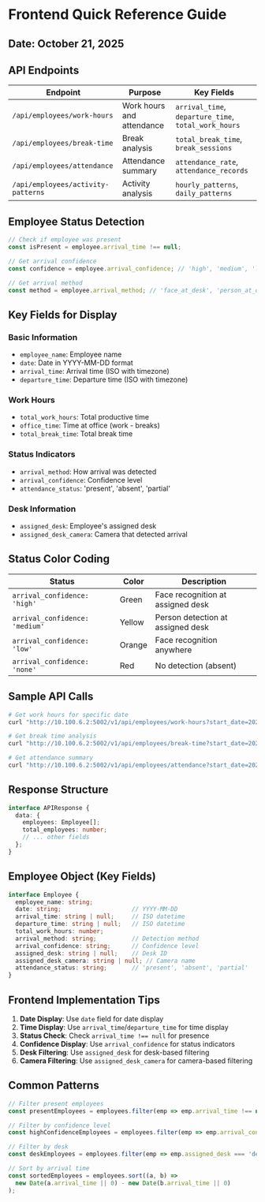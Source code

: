 # Frontend Quick Reference Guide

## Date: October 21, 2025

## API Endpoints

| Endpoint | Purpose | Key Fields |
|----------|---------|------------|
| `/api/employees/work-hours` | Work hours and attendance | `arrival_time`, `departure_time`, `total_work_hours` |
| `/api/employees/break-time` | Break analysis | `total_break_time`, `break_sessions` |
| `/api/employees/attendance` | Attendance summary | `attendance_rate`, `attendance_records` |
| `/api/employees/activity-patterns` | Activity analysis | `hourly_patterns`, `daily_patterns` |

## Employee Status Detection

```typescript
// Check if employee was present
const isPresent = employee.arrival_time !== null;

// Get arrival confidence
const confidence = employee.arrival_confidence; // 'high', 'medium', 'low', 'none'

// Get arrival method
const method = employee.arrival_method; // 'face_at_desk', 'person_at_desk', 'face_anywhere', 'none'
```

## Key Fields for Display

### Basic Information
- `employee_name`: Employee name
- `date`: Date in YYYY-MM-DD format
- `arrival_time`: Arrival time (ISO with timezone)
- `departure_time`: Departure time (ISO with timezone)

### Work Hours
- `total_work_hours`: Total productive time
- `office_time`: Time at office (work - breaks)
- `total_break_time`: Total break time

### Status Indicators
- `arrival_method`: How arrival was detected
- `arrival_confidence`: Confidence level
- `attendance_status`: 'present', 'absent', 'partial'

### Desk Information
- `assigned_desk`: Employee's assigned desk
- `assigned_desk_camera`: Camera that detected arrival

## Status Color Coding

| Status | Color | Description |
|--------|-------|-------------|
| `arrival_confidence: 'high'` | Green | Face recognition at assigned desk |
| `arrival_confidence: 'medium'` | Yellow | Person detection at assigned desk |
| `arrival_confidence: 'low'` | Orange | Face recognition anywhere |
| `arrival_confidence: 'none'` | Red | No detection (absent) |

## Sample API Calls

```bash
# Get work hours for specific date
curl "http://10.100.6.2:5002/v1/api/employees/work-hours?start_date=2025-10-20&end_date=2025-10-20&timezone=Asia/Karachi"

# Get break time analysis
curl "http://10.100.6.2:5002/v1/api/employees/break-time?start_date=2025-10-20&end_date=2025-10-20&timezone=Asia/Karachi"

# Get attendance summary
curl "http://10.100.6.2:5002/v1/api/employees/attendance?start_date=2025-10-20&end_date=2025-10-20&timezone=Asia/Karachi"
```

## Response Structure

```typescript
interface APIResponse {
  data: {
    employees: Employee[];
    total_employees: number;
    // ... other fields
  };
}
```

## Employee Object (Key Fields)

```typescript
interface Employee {
  employee_name: string;
  date: string;                    // YYYY-MM-DD
  arrival_time: string | null;     // ISO datetime
  departure_time: string | null;   // ISO datetime
  total_work_hours: number;
  arrival_method: string;          // Detection method
  arrival_confidence: string;      // Confidence level
  assigned_desk: string | null;    // Desk ID
  assigned_desk_camera: string | null; // Camera name
  attendance_status: string;       // 'present', 'absent', 'partial'
}
```

## Frontend Implementation Tips

1. **Date Display**: Use `date` field for date display
2. **Time Display**: Use `arrival_time`/`departure_time` for time display
3. **Status Check**: Check `arrival_time !== null` for presence
4. **Confidence Display**: Use `arrival_confidence` for status indicators
5. **Desk Filtering**: Use `assigned_desk` for desk-based filtering
6. **Camera Filtering**: Use `assigned_desk_camera` for camera-based filtering

## Common Patterns

```typescript
// Filter present employees
const presentEmployees = employees.filter(emp => emp.arrival_time !== null);

// Filter by confidence level
const highConfidenceEmployees = employees.filter(emp => emp.arrival_confidence === 'high');

// Filter by desk
const deskEmployees = employees.filter(emp => emp.assigned_desk === 'desk_02');

// Sort by arrival time
const sortedEmployees = employees.sort((a, b) => 
  new Date(a.arrival_time || 0) - new Date(b.arrival_time || 0)
);
```
